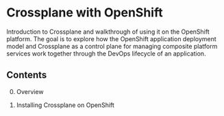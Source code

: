 # Crossplane with OpenShift
Introduction to Crossplane and walkthrough of using it on the OpenShift platform. The goal is to explore how the OpenShift application deployment model and Crossplane as a control plane for managing composite platform services work together through the DevOps lifecycle of an application.

## Contents

0. Overview 

1. Installing Crossplane on OpenShift
